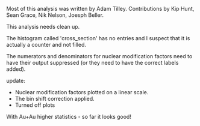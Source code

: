 Most of this analysis was written by Adam Tilley.  Contributions by Kip Hunt, Sean Grace, Nik Nelson, Joesph Beller.

This analysis needs clean up.

The histogram called 'cross_section' has no entries and I suspect that it is actually a counter and not filled.

The numerators and denominators for nuclear modification factors need to have their output suppressed (or they need to have the correct labels added).

update: 
- Nuclear modification factors plotted on a linear scale.
- The bin shift correction applied.
- Turned off plots

With Au+Au higher statistics - so far it looks good!

